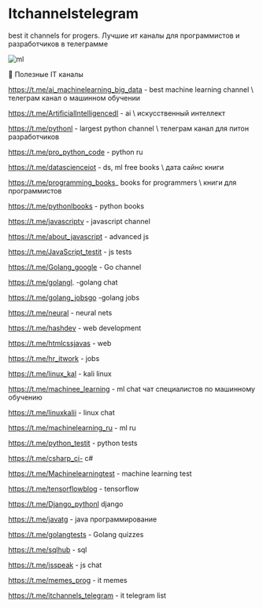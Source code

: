 # Itchannelstelegram
best it channels for progers. 
Лучшие ит каналы для программистов и разработчиков в телеграмме

![ml](https://user-images.githubusercontent.com/30596522/157271546-4073ed7b-9f3f-45f9-8626-2648ae96a0f3.jpg)

📱 Полезные IT каналы 

https://t.me/ai_machinelearning_big_data - best  machine learning channel \ телеграм канал о машинном обучении 

https://t.me/ArtificialIntelligencedl - ai \ искусственный интеллект

https://t.me/pythonl  - largest python channel \ телеграм канал для питон разработчиков 

https://t.me/pro_python_code - python ru


https://t.me/datascienceiot - ds, ml free books \ дата сайнс книги

https://t.me/programming_books_ books for programmers \ книги для программистов

https://t.me/pythonlbooks -  python books 

https://t.me/javascriptv - javascript channel

https://t.me/about_javascript - advanced js

https://t.me/JavaScript_testit - js tests


https://t.me/Golang_google - Go channel

https://t.me/golangl. -golang chat

https://t.me/golang_jobsgo -golang jobs


https://t.me/neural - neural nets

https://t.me/hashdev - web development

https://t.me/htmlcssjavas - web

https://t.me/hr_itwork - jobs


https://t.me/linux_kal - kali linux

https://t.me/machinee_learning - ml chat чат специалистов по машинному обучению 

https://t.me/linuxkalii - linux chat 

https://t.me/machinelearning_ru - ml ru

https://t.me/python_testit -  python tests

https://t.me/csharp_ci- c#

https://t.me/Machinelearningtest - machine learning test

https://t.me/tensorflowblog - tensorflow

https://t.me/Django_pythonl django

https://t.me/javatg - java программирование

https://t.me/golangtests - Golang quizzes

https://t.me/sqlhub - sql


https://t.me/jsspeak - js chat


https://t.me/memes_prog - it memes

https://t.me/itchannels_telegram - it telegram list

